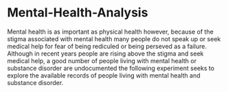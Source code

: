 # Mental-Health-Analysis

Mental health is as important as physical health however, because of the stigma associated with mental health many people do not speak up or seek medical help for fear of being rediculed or being perseved as a failure. Although in recent years people are rising above the stigma and seek medical help, a good number of people living with mental health or substance disorder are undocumented the following experiment seeks to explore the available records of people living with mental health and substance disorder.
